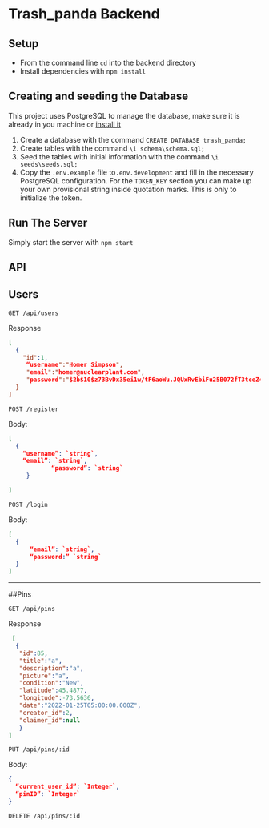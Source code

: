 
#  Trash_panda Backend

## Setup

*  From the command line `cd` into the backend directory                                                                                                                    
* Install dependencies with `npm install`

## Creating and seeding the Database
 
This project uses PostgreSQL to manage the database, make sure it is already in you machine or [install it](https://www.postgresql.org/download/)                                             
               
1. Create a database with the command `CREATE DATABASE trash_panda;`
2. Create tables with the command `\i schema\schema.sql;`
3. Seed the tables with initial information with the command `\i seeds\seeds.sql;`
4. Copy the `.env.example` file to`.env.development` and fill in the necessary PostgreSQL configuration. For the `TOKEN_KEY` section you can make up your own provisional string inside quotation marks. This is only to initialize the token.

## Run The Server

Simply start the server with `npm start`

## API 
   
 
## Users
                   
`GET /api/users`

Response 
```json                                                                                                                       
[
  {
    "id":1,
     “username":"Homer Simpson",
     "email":"homer@nuclearplant.com",
     "password":"$2b$10$z73BvDx35ei1w/tF6aoWu.JQUxRvEbiFu25B072fT3tceZ4sppRWa"
  } 
]         
```       
`POST /register`
                                                                                                                     
Body:
```json
[
  {
	“username”: `string`,
	“email”: `string`,
            “password”: `string`
     }

]
 ```
`POST /login`

Body: 
```json
[
  {
      “email”: `string`,
      “password:” `string`		
  }
]
```
***

##Pins

`GET /api/pins`

Response
```json
 [               
  {
   "id":85,
   "title":"a",
   "description":"a",
   "picture":"a",
   "condition":"New",
   "latitude":45.4877,
   "longitude":-73.5636,
   "date":"2022-01-25T05:00:00.000Z",
   "creator_id":2,
   "claimer_id":null
   }
]

```
`PUT /api/pins/:id` 
   
Body: 
```json 
{
  “current_user_id”: `Integer`,
  “pinID”: `Integer`
}
```
`DELETE /api/pins/:id`                                 